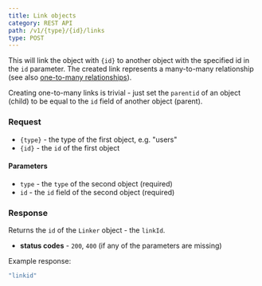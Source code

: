 ```yaml
---
title: Link objects
category: REST API
path: /v1/{type}/{id}/links
type: POST
---
```


This will link the object with `{id}` to another object with the specified id in the `id` parameter.
The created link represents a many-to-many relationship (see also [one-to-many relationships](#019-one-to-many)).

Creating one-to-many links is trivial - just set the `parentid` of an object (child) to be equal to
the `id` field of another object (parent).

### Request

- `{type}` - the type of the first object, e.g. "users"
- `{id}` - the `id` of the first object

#### Parameters

- `type` - the `type` of the second object (required)
- `id` - the `id` field of the second object (required)

### Response

Returns the `id` of the `Linker` object - the `linkId`.

- **status codes** - `200`, `400` (if any of the parameters are missing)

Example response:

```js
"linkid"
```